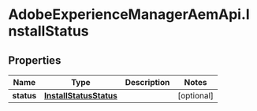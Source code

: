 # AdobeExperienceManagerAemApi.InstallStatus

## Properties

Name | Type | Description | Notes
------------ | ------------- | ------------- | -------------
**status** | [**InstallStatusStatus**](InstallStatusStatus.md) |  | [optional] 


